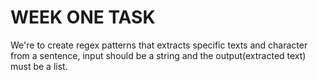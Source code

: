 # WEEK ONE TASK
We're to create regex patterns that  extracts specific texts and character  from a sentence, input should be a string and the output(extracted text) must be a list.
